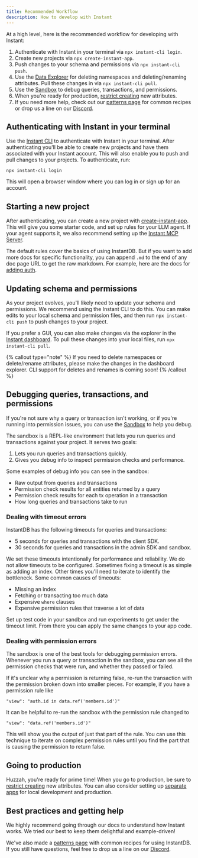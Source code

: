 ```yaml
---
title: Recommended Workflow
description: How to develop with Instant
---
```


At a high level, here is the recommended workflow for developing with Instant:

1. Authenticate with Instant in your terminal via `npx instant-cli login`.
2. Create new projects via `npx create-instant-app`.
3. Push changes to your schema and permissions via `npx instant-cli push`.
4. Use the [Data Explorer](https://www.instantdb.com/dash?t=explorer) for
   deleting namespaces and deleting/renaming attributes. Pull these changes in
   via `npx instant-cli pull`.
5. Use the [Sandbox](https://www.instantdb.com/dash?t=sandbox) to debug queries,
   transactions, and permissions.
6. When you're ready for production, [restrict creating](/docs/patterns#restrict-creating-new-attributes) new attributes.
7. If you need more help, check out our [patterns page](/docs/patterns) for common
   recipes or drop us a line on our [Discord](https://discord.com/invite/VU53p7uQcE).

## Authenticating with Instant in your terminal

Use the [Instant CLI](/docs/instant-cli) to authenticate with Instant in your
terminal. After authenticating you'll be able to create new projects
and have them associated with your Instant account. This will also enable you to
push and pull changes to your projects. To authenticate, run:

```
npx instant-cli login
```

This will open a browser window where you can log in or sign up for an account.

## Starting a new project

After authenticating, you can create a new project with
[create-instant-app](/docs/create-instant-app). This will give you some starter code, and set up rules for your LLM
agent. If your agent supports it, we also recommend setting up the [Instant MCP Server](/docs/using-llms#instant-mcp-server).

The default rules cover the basics of using InstantDB. But if you want to add
more docs for specific functionality, you can append `.md` to the end of any doc
page URL to get the raw markdown. For example, here are the docs for
[adding auth](/docs/auth/magic-codes.md).

## Updating schema and permissions

As your project evolves, you'll likely need to update your schema and permissions. We
recommend using the Instant CLI to do this. You can make
edits to your local schema and permission files, and then run `npx instant-cli push` to push changes to your project.

If you prefer a GUI, you can also make changes via the explorer in the [Instant
dashboard](https://www.instantdb.com/dash?t=explorer). To pull these changes
into your local files, run `npx instant-cli pull`.

{% callout type="note" %}
If you need to delete namespaces or delete/rename attributes, please make the changes in the dashboard
explorer. CLI support for deletes and renames is coming soon!
{% /callout %}

## Debugging queries, transactions, and permissions

If you're not sure why a query or transaction isn't working, or if you're
running into permission issues, you can use the
[Sandbox](https://www.instantdb.com/dash?t=sandbox) to help you debug.

The sandbox is a REPL-like environment that lets you run queries and
transactions against your project. It serves two goals:

1. Lets you run queries and transactions quickly.
2. Gives you debug info to inspect permission checks and performance.

Some examples of debug info you can see in the sandbox:

- Raw output from queries and transactions
- Permission check results for all entities returned by a query
- Permission check results for each tx operation in a transaction
- How long queries and transactions take to run

### Dealing with timeout errors

InstantDB has the following timeouts for queries and transactions:

- 5 seconds for queries and transactions with the client SDK.
- 30 seconds for queries and transactions in the admin SDK and sandbox.

We set these timeouts intentionally for performance and reliability. We do not
allow timeouts to be configured. Sometimes fixing a timeout is as simple as
adding an index. Other times you'll need to iterate to identify the bottleneck. Some
common causes of timeouts:

- Missing an index
- Fetching or transacting too much data
- Expensive `where` clauses
- Expensive permission rules that traverse a lot of data

Set up test code in your sandbox and run experiments to get under the timeout limit.
From there you can apply the same changes to your app code.

### Dealing with permission errors

The sandbox is one of the best tools for debugging permission errors. Whenever
you run a query or transaction in the sandbox, you can see all the permission
checks that were run, and whether they passed or failed.

If it's unclear why a permission is returning false, re-run the transaction with the permission broken
down into smaller pieces. For example, if you have a permission rule like

```
"view": "auth.id in data.ref('members.id')"
```

It can be helpful to re-run the sandbox with the permission rule changed to

```
"view": "data.ref('members.id')"
```

This will show you the output of just that part of the rule. You can use this technique to
iterate on complex permission rules until you find the part that is causing the
permission to return false.

## Going to production

Huzzah, you're ready for prime time! When you go to production, be sure to [restrict creating](/docs/patterns#restrict-creating-new-attributes) new
attributes. You can also
consider setting up [separate apps](/docs/patterns#managing-local-vs-production-apps) for local development and
production.

## Best practices and getting help

We highly recommend going through our docs to understand how Instant works. We
tried our best to keep them delightful and example-driven!

We've also made a [patterns page](/docs/patterns) with common recipes for using
InstantDB. If you still have questions, feel free to drop us a line on our
[Discord](https://discord.com/invite/VU53p7uQcE).
